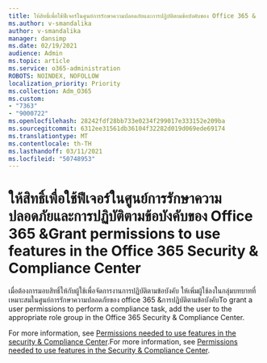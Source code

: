```yaml
---
title: ให้สิทธิ์เพื่อใช้ฟีเจอร์ในศูนย์การรักษาความปลอดภัยและการปฏิบัติตามข้อบังคับของ Office 365 &
ms.author: v-smandalika
author: v-smandalika
manager: dansimp
ms.date: 02/19/2021
audience: Admin
ms.topic: article
ms.service: o365-administration
ROBOTS: NOINDEX, NOFOLLOW
localization_priority: Priority
ms.collection: Adm_O365
ms.custom:
- "7363"
- "9000722"
ms.openlocfilehash: 28242fdf28bb733e0234f299017e333152e209ba
ms.sourcegitcommit: 6312ee31561db36104f32282d019d069ede69174
ms.translationtype: MT
ms.contentlocale: th-TH
ms.lasthandoff: 03/11/2021
ms.locfileid: "50748953"
---
```

# <a name="grant-permissions-to-use-features-in-the-office-365-security--compliance-center"></a><span data-ttu-id="53bdc-102">ให้สิทธิ์เพื่อใช้ฟีเจอร์ในศูนย์การรักษาความปลอดภัยและการปฏิบัติตามข้อบังคับของ Office 365 &</span><span class="sxs-lookup"><span data-stu-id="53bdc-102">Grant permissions to use features in the Office 365 Security & Compliance Center</span></span>

<span data-ttu-id="53bdc-103">เมื่อต้องการมอบสิทธิ์ให้กับผู้ใช้เพื่อจัดการงานการปฏิบัติตามข้อบังคับ ให้เพิ่มผู้ใช้ลงในกลุ่มบทบาทที่เหมาะสมในศูนย์การรักษาความปลอดภัยของ office 365 &การปฏิบัติตามข้อบังคับ</span><span class="sxs-lookup"><span data-stu-id="53bdc-103">To grant a user permissions to perform a compliance task, add the user to the appropriate role group in the Office 365 Security & Compliance Center.</span></span>

<span data-ttu-id="53bdc-104">For more information, see [Permissions needed to use features in the security & Compliance Center](https://docs.microsoft.com/microsoft-365/security/office-365-security/permissions-in-the-security-and-compliance-center).</span><span class="sxs-lookup"><span data-stu-id="53bdc-104">For more information, see [Permissions needed to use features in the Security & Compliance Center](https://docs.microsoft.com/microsoft-365/security/office-365-security/permissions-in-the-security-and-compliance-center).</span></span>